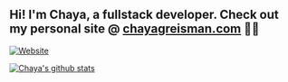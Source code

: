 ## Hi! I'm Chaya, a fullstack developer. Check out my personal site @ [chayagreisman.com](https://chayagreisman.com/) 👩‍💻  

[![Website](https://img.shields.io/website?label=chayagreisman.com&style=for-the-badge&url=https%3A%2F%2Fchayagreisman.com)](https://chayagreisman.com/)

[![Chaya's github stats](https://github-readme-stats.vercel.app/api?username=ChayaGreisman&show_icons=true&theme=blueberry)](https://github.com/ChayaGreisman/github-readme-stats)

<!--use below to pin repos on profile page-->
<!--[![ReadMe Card](https://github-readme-stats.vercel.app/api/pin/?username=ChayaGreisman&repo=gelt-frontend)](https://github.com/ChayaGreisman/gelt-frontend)-->
